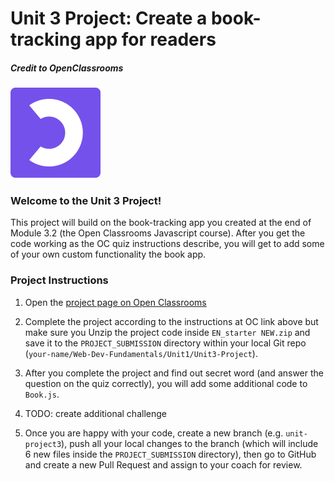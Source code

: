 # Unit 3 Project: Create a book-tracking app for readers

##### Credit to OpenClassrooms
![Become](https://github.com/OCclassprojects/logo/blob/master/fav-icon.png?raw=true)

### Welcome to the Unit 3 Project!

This project will build on the book-tracking app you created at the end of Module 3.2 (the Open Classrooms Javascript course). After you get the code working as the OC quiz instructions describe, you will get to add some of your own custom functionality the book app.

### Project Instructions

1. Open the [project page on Open Classrooms](https://openclassrooms.com/en/courses/5664271-learn-programming-with-javascript/exercises/3800)

1. Complete the project according to the instructions at OC link above but make sure you Unzip the project code inside `EN_starter NEW.zip` and save it to the `PROJECT_SUBMISSION` directory within your local Git repo (`your-name/Web-Dev-Fundamentals/Unit1/Unit3-Project`).  

1. After you complete the project and find out secret word (and answer the question on the quiz correctly), you will add some additional code to `Book.js`.

1. TODO: create additional challenge

1. Once you are happy with your code, create a new branch (e.g. `unit-project3`), push all your local changes to the branch (which will include 6 new files inside the `PROJECT_SUBMISSION` directory), then go to GitHub and create a new Pull Request and assign to your coach for review.

